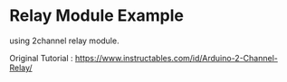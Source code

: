 <h1>Relay Module Example</h1>

using 2channel relay module.

Original Tutorial : https://www.instructables.com/id/Arduino-2-Channel-Relay/

